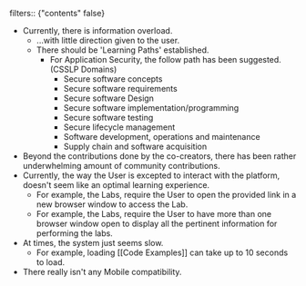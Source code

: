 filters:: {"contents" false}

- Currently, there is information overload.
	- ...with little direction given to the user.
	- There should be 'Learning Paths' established.
		- For Application Security, the follow path has been suggested. (CSSLP Domains)
			- Secure software concepts
			- Secure software requirements
			- Secure software Design
			- Secure software implementation/programming
			- Secure software testing
			- Secure lifecycle management
			- Software development, operations and maintenance
			- Supply chain and software acquisition
- Beyond the contributions done by the co-creators, there has been rather underwhelming amount of community contributions.
- Currently, the way the User is excepted to interact with the platform, doesn't seem like an optimal learning experience.
	- For example, the Labs, require the User to open the provided link in a new browser window to access the Lab.
	- For example, the Labs, require the User to have more than one browser window open to display all the pertinent information for performing the labs.
- At times, the system just seems slow.
	- For example, loading [[Code Examples]] can take up to 10 seconds to load.
- There really isn't any Mobile compatibility.